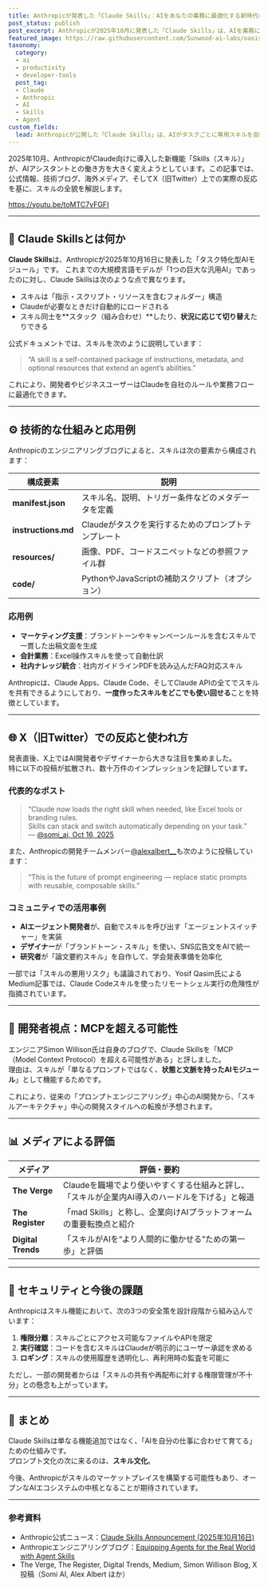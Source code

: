 ```yaml
---
title: Anthropicが発表した「Claude Skills」：AIをあなたの業務に最適化する新時代の機能
post_status: publish
post_excerpt: Anthropicが2025年10月に発表した「Claude Skills」は、AIを業務に最適化する新機能です。スキルごとに指示やリソースをまとめ、必要時に自動ロード・切替が可能。企業や開発者が自社フローに合わせてClaudeを拡張できる仕組みで、X上でも大きな反響を呼んでいます。
featured_image: https://raw.githubusercontent.com/Sunwood-ai-labs/oasis-sync/main/images/thumbnails/claude-skills-anthropic-ai-integration-20251018-v7.png
taxonomy:
  category:
  - ai
  - productivity
  - developer-tools
  post_tag:
  - Claude
  - Anthropic
  - AI
  - Skills
  - Agent
custom_fields:
  lead: Anthropicが公開した「Claude Skills」は、AIがタスクごとに専用スキルを自動ロードする仕組みです。業務最適化やチーム内活用を促進し、プロンプト文化の次なる「スキル文化」を切り開く機能として注目を集めています。
---
```


2025年10月、AnthropicがClaude向けに導入した新機能「Skills（スキル）」が、AIアシスタントとの働き方を大きく変えようとしています。この記事では、公式情報、技術ブログ、海外メディア、そしてX（旧Twitter）上での実際の反応を基に、スキルの全貌を解説します。

https://youtu.be/toMTC7vFGFI

---

## 🧩 Claude Skillsとは何か

**Claude Skills**は、Anthropicが2025年10月16日に発表した「タスク特化型AIモジュール」です。
これまでの大規模言語モデルが「1つの巨大な汎用AI」であったのに対し、Claude Skillsは次のような点で異なります。

* スキルは「指示・スクリプト・リソースを含むフォルダー」構造  
* Claudeが必要なときだけ自動的にロードされる  
* スキル同士を**スタック（組み合わせ）**したり、**状況に応じて切り替え**たりできる  

公式ドキュメントでは、スキルを次のように説明しています：

> “A skill is a self-contained package of instructions, metadata, and optional resources that extend an agent’s abilities.”

これにより、開発者やビジネスユーザーはClaudeを自社のルールや業務フローに最適化できます。

---

## ⚙️ 技術的な仕組みと応用例

Anthropicのエンジニアリングブログによると、スキルは次の要素から構成されます：

| 構成要素 | 説明 |
| -------- | ---- |
| **manifest.json** | スキル名、説明、トリガー条件などのメタデータを定義 |
| **instructions.md** | Claudeがタスクを実行するためのプロンプトテンプレート |
| **resources/** | 画像、PDF、コードスニペットなどの参照ファイル群 |
| **code/** | PythonやJavaScriptの補助スクリプト（オプション） |

### 応用例

* **マーケティング支援**：ブランドトーンやキャンペーンルールを含むスキルで一貫した出稿文面を生成  
* **会計業務**：Excel操作スキルを使って自動仕訳  
* **社内ナレッジ統合**：社内ガイドラインPDFを読み込んだFAQ対応スキル  

Anthropicは、Claude Apps、Claude Code、そしてClaude APIの全てでスキルを共有できるようにしており、**一度作ったスキルをどこでも使い回せる**ことを特徴としています。

---

## 🌐 X（旧Twitter）での反応と使われ方

発表直後、X上ではAI開発者やデザイナーから大きな注目を集めました。  
特に以下の投稿が拡散され、数十万件のインプレッションを記録しています。

### 代表的なポスト

> “Claude now loads the right skill when needed, like Excel tools or branding rules.  
> Skills can stack and switch automatically depending on your task.”  
> — [@somi_ai, Oct 16, 2025](https://nitter.net/somi_ai/status/1979004476318191903)

また、Anthropicの開発チームメンバー[@alexalbert__](https://nitter.net/alexalbert__)も次のように投稿しています：

> “This is the future of prompt engineering — replace static prompts with reusable, composable skills.”

### コミュニティでの活用事例

* **AIエージェント開発者**が、自動でスキルを呼び出す「エージェントスイッチャー」を実装  
* **デザイナー**が「ブランドトーン・スキル」を使い、SNS広告文をAIで統一  
* **研究者**が「論文要約スキル」を自作して、学会発表準備を効率化  

一部では「スキルの悪用リスク」も議論されており、Yosif Qasim氏によるMedium記事では、Claude Codeスキルを使ったリモートシェル実行の危険性が指摘されています。

---

## 🧠 開発者視点：MCPを超える可能性

エンジニアSimon Willison氏は自身のブログで、Claude Skillsを「MCP（Model Context Protocol）を超える可能性がある」と評しました。  
理由は、スキルが「単なるプロンプトではなく、**状態と文脈を持ったAIモジュール**」として機能するためです。

これにより、従来の「プロンプトエンジニアリング」中心のAI開発から、「スキルアーキテクチャ」中心の開発スタイルへの転換が予想されます。

---

## 📊 メディアによる評価

| メディア | 評価・要約 |
| -------- | -------- |
| **The Verge** | Claudeを職場でより使いやすくする仕組みと評し、「スキルが企業内AI導入のハードルを下げる」と報道 |
| **The Register** | 「mad Skills」と称し、企業向けAIプラットフォームの重要転換点と紹介 |
| **Digital Trends** | 「スキルがAIを“より人間的に働かせる”ための第一歩」と評価 |

---

## 🔐 セキュリティと今後の課題

Anthropicはスキル機能において、次の3つの安全策を設計段階から組み込んでいます：

1. **権限分離**：スキルごとにアクセス可能なファイルやAPIを限定  
2. **実行確認**：コードを含むスキルはClaudeが明示的にユーザー承認を求める  
3. **ロギング**：スキルの使用履歴を透明化し、再利用時の監査を可能に  

ただし、一部の開発者からは「スキルの共有や再配布に対する権限管理が不十分」との懸念も上がっています。

---

## 🚀 まとめ

Claude Skillsは単なる機能追加ではなく、「AIを自分の仕事に合わせて育てる」ための仕組みです。  
プロンプト文化の次に来るのは、**スキル文化**。

今後、Anthropicがスキルのマーケットプレイスを構築する可能性もあり、オープンなAIエコシステムの中核となることが期待されています。

---

### 参考資料

* Anthropic公式ニュース：[Claude Skills Announcement (2025年10月16日)](https://www.anthropic.com/news/skills)
* Anthropicエンジニアリングブログ：[Equipping Agents for the Real World with Agent Skills](https://www.anthropic.com/engineering/equipping-agents-for-the-real-world-with-agent-skills)
* The Verge, The Register, Digital Trends, Medium, Simon Willison Blog, X投稿（Somi AI, Alex Albert ほか）
